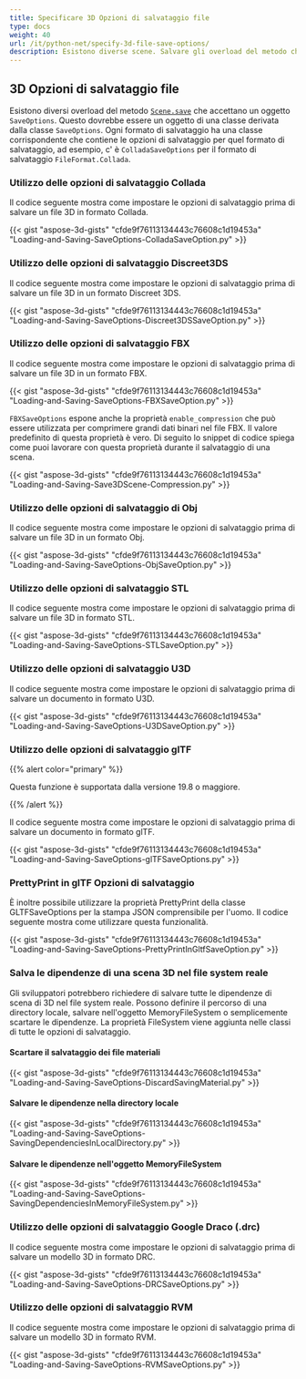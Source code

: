 ```yaml
---
title: Specificare 3D Opzioni di salvataggio file
type: docs
weight: 40
url: /it/python-net/specify-3d-file-save-options/
description: Esistono diverse scene. Salvare gli overload del metodo che accettano un oggetto SaveOptions. Ogni formato di salvataggio ha una classe corrispondente che contiene le opzioni di salvataggio per quel formato di salvataggio.
---
```

##  **3D Opzioni di salvataggio file**
Esistono diversi overload del metodo [`Scene.save`](https://reference.aspose.com/3d/net/aspose.threed/scene) che accettano un oggetto `SaveOptions`. Questo dovrebbe essere un oggetto di una classe derivata dalla classe `SaveOptions`. Ogni formato di salvataggio ha una classe corrispondente che contiene le opzioni di salvataggio per quel formato di salvataggio, ad esempio, c' è `ColladaSaveOptions` per il formato di salvataggio `FileFormat.Collada`.
###  **Utilizzo delle opzioni di salvataggio Collada**
Il codice seguente mostra come impostare le opzioni di salvataggio prima di salvare un file 3D in formato Collada.

{{< gist "aspose-3d-gists" "cfde9f76113134443c76608c1d19453a" "Loading-and-Saving-SaveOptions-ColladaSaveOption.py" >}}
###  **Utilizzo delle opzioni di salvataggio Discreet3DS**
Il codice seguente mostra come impostare le opzioni di salvataggio prima di salvare un file 3D in un formato Discreet 3DS.

{{< gist "aspose-3d-gists" "cfde9f76113134443c76608c1d19453a" "Loading-and-Saving-SaveOptions-Discreet3DSSaveOption.py" >}}
###  **Utilizzo delle opzioni di salvataggio FBX**
Il codice seguente mostra come impostare le opzioni di salvataggio prima di salvare un file 3D in un formato FBX.

{{< gist "aspose-3d-gists" "cfde9f76113134443c76608c1d19453a" "Loading-and-Saving-SaveOptions-FBXSaveOption.py" >}}

`FBXSaveOptions` espone anche la proprietà `enable_compression` che può essere utilizzata per comprimere grandi dati binari nel file FBX. Il valore predefinito di questa proprietà è vero. Di seguito lo snippet di codice spiega come puoi lavorare con questa proprietà durante il salvataggio di una scena.



{{< gist "aspose-3d-gists" "cfde9f76113134443c76608c1d19453a" "Loading-and-Saving-Save3DScene-Compression.py" >}}
###  **Utilizzo delle opzioni di salvataggio di Obj**
Il codice seguente mostra come impostare le opzioni di salvataggio prima di salvare un file 3D in un formato Obj.

{{< gist "aspose-3d-gists" "cfde9f76113134443c76608c1d19453a" "Loading-and-Saving-SaveOptions-ObjSaveOption.py" >}}
###  **Utilizzo delle opzioni di salvataggio STL**
Il codice seguente mostra come impostare le opzioni di salvataggio prima di salvare un file 3D in formato STL.

{{< gist "aspose-3d-gists" "cfde9f76113134443c76608c1d19453a" "Loading-and-Saving-SaveOptions-STLSaveOption.py" >}}
###  **Utilizzo delle opzioni di salvataggio U3D**
Il codice seguente mostra come impostare le opzioni di salvataggio prima di salvare un documento in formato U3D.

{{< gist "aspose-3d-gists" "cfde9f76113134443c76608c1d19453a" "Loading-and-Saving-SaveOptions-U3DSaveOption.py" >}}
###  **Utilizzo delle opzioni di salvataggio glTF**
{{% alert color="primary" %}} 

Questa funzione è supportata dalla versione 19.8 o maggiore.

{{% /alert %}} 



Il codice seguente mostra come impostare le opzioni di salvataggio prima di salvare un documento in formato glTF.

{{< gist "aspose-3d-gists" "cfde9f76113134443c76608c1d19453a" "Loading-and-Saving-SaveOptions-glTFSaveOptions.py" >}}
###  **PrettyPrint in glTF Opzioni di salvataggio**
È inoltre possibile utilizzare la proprietà PrettyPrint della classe GLTFSaveOptions per la stampa JSON comprensibile per l'uomo. Il codice seguente mostra come utilizzare questa funzionalità.

{{< gist "aspose-3d-gists" "cfde9f76113134443c76608c1d19453a" "Loading-and-Saving-SaveOptions-PrettyPrintInGltfSaveOption.py" >}}
###  **Salva le dipendenze di una scena 3D nel file system reale**
Gli sviluppatori potrebbero richiedere di salvare tutte le dipendenze di scena di 3D nel file system reale. Possono definire il percorso di una directory locale, salvare nell'oggetto MemoryFileSystem o semplicemente scartare le dipendenze. La proprietà FileSystem viene aggiunta nelle classi di tutte le opzioni di salvataggio.
####  **Scartare il salvataggio dei file materiali**
{{< gist "aspose-3d-gists" "cfde9f76113134443c76608c1d19453a" "Loading-and-Saving-SaveOptions-DiscardSavingMaterial.py" >}}
####  **Salvare le dipendenze nella directory locale**
{{< gist "aspose-3d-gists" "cfde9f76113134443c76608c1d19453a" "Loading-and-Saving-SaveOptions-SavingDependenciesInLocalDirectory.py" >}}
####  **Salvare le dipendenze nell'oggetto MemoryFileSystem**
{{< gist "aspose-3d-gists" "cfde9f76113134443c76608c1d19453a" "Loading-and-Saving-SaveOptions-SavingDependenciesInMemoryFileSystem.py" >}}
###  **Utilizzo delle opzioni di salvataggio Google Draco (.drc)**
Il codice seguente mostra come impostare le opzioni di salvataggio prima di salvare un modello 3D in formato DRC.

{{< gist "aspose-3d-gists" "cfde9f76113134443c76608c1d19453a" "Loading-and-Saving-SaveOptions-DRCSaveOptions.py" >}}
###  **Utilizzo delle opzioni di salvataggio RVM**
Il codice seguente mostra come impostare le opzioni di salvataggio prima di salvare un modello 3D in formato RVM.

{{< gist "aspose-3d-gists" "cfde9f76113134443c76608c1d19453a" "Loading-and-Saving-SaveOptions-RVMSaveOptions.py" >}}
